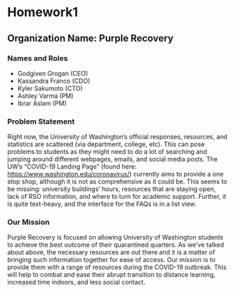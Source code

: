 # Homework1

## Organization Name: Purple Recovery

### Names and Roles
- Godgiven Grogan (CEO)
- Kassandra Franco (CDO)
- Kyler Sakumoto (CTO)
- Ashley Varma (PM)
- Ibrar Aslam (PM)

### Problem Statement
Right now, the University of Washington’s official responses, resources, and statistics are scattered (via department, college, etc). This can pose problems to students as they might need to do a lot of searching and jumping around different webpages, emails, and social media posts. The UW’s “COVID-19 Landing Page” (found here: https://www.washington.edu/coronavirus/) currently aims to provide a one stop shop, although it is not as comprehensive as it could be. This seems to be missing: university buildings’ hours, resources that are staying open, lack of RSO information, and where to turn for academic support. Further, it is quite text-heavy, and the interface for the FAQs is in a list view. 

### Our Mission 
Purple Recovery is focused on allowing University of Washington students to achieve the best outcome of their quarantined quarters. As we've talked about above, the necessary resources are out there and it is a matter of bringing such information together for ease of access. Our mission is to provide them with a range of resources during the COVID-19 outbreak. This will help to combat and ease their abrupt transition to distance learning, increased time indoors, and less social contact.

